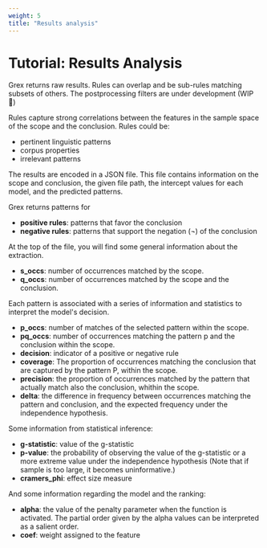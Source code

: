 ```yaml
---
weight: 5
title: "Results analysis"
---
```


# Tutorial: Results Analysis

Grex returns raw results. Rules can overlap and be sub-rules matching subsets of others. The postprocessing filters are under development (WIP 🚧)

Rules capture strong correlations between the features in the sample space of the scope and the conclusion. Rules could be:

- pertinent linguistic patterns
- corpus properties
- irrelevant patterns

The results are encoded in a JSON file. This file contains information on the scope and conclusion, the given file path, the intercept values for each model, and the predicted patterns.

Grex returns patterns for

- **positive rules**: patterns that favor the conclusion
- **negative rules**: patterns that support the negation (¬) of the conclusion

At the top of the file, you will find some general information about the extraction.

- **s_occs**: number of occurrences matched by the scope.
- **q_occs**: number of occurrences matched by the scope and the conclusion.

Each pattern is associated with a series of information and statistics to interpret the model's decision.

- **p_occs**: number of matches of the selected pattern within the scope.
- **pq_occs**: number of occurrences matching the pattern p and the conclusion within the scope.
- **decision**: indicator of a positive or negative rule
- **coverage**: The proportion of occurrences matching the conclusion that are captured by the pattern P, within the scope.
- **precision**: the proportion of occurrences matched by the pattern that actually match also the conclusion, whithin the scope.
- **delta**: the difference in frequency between occurrences matching the pattern and conclusion, and the expected frequency under the independence hypothesis.

Some information from statistical inference:

- **g-statistic**: value of the g-statistic
- **p-value**: the probability of observing the value of the g-statistic or a more extreme value under the independence hypothesis (Note that if sample is too large, it becomes uninformative.)
- **cramers_phi**: effect size measure

And some information regarding the model and the ranking:

- **alpha**: the value of the penalty parameter when the function is activated. The partial order given by the alpha values can be interpreted as a salient order.
- **coef**: weight assigned to the feature
